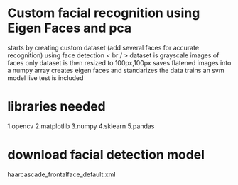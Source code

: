 # Custom facial recognition using Eigen Faces and pca 
starts by creating custom dataset (add several faces for accurate recognition) using face detection < br / >
dataset is grayscale images of faces only
dataset is then resized to 100px,100px
saves flatened images into a numpy array
creates eigen faces and standarizes the data
trains an svm model
live test is included
# libraries needed
1.opencv
2.matplotlib
3.numpy
4.sklearn
5.pandas
# download facial detection model
haarcascade_frontalface_default.xml
